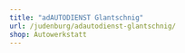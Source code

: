 ```yaml
---
title: "adAUTODIENST Glantschnig"
url: /judenburg/adautodienst-glantschnig/
shop: Autowerkstatt
---
```

